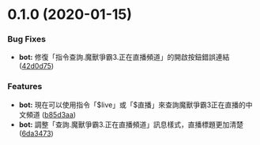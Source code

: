 # 0.1.0 (2020-01-15)


### Bug Fixes

* **bot:** 修復「指令查詢.魔獸爭霸3.正在直播頻道」的開啟按鈕錯誤連結 ([42d0d75](https://github.com/hilezi/life/commit/42d0d75))


### Features

* **bot:** 現在可以使用指令「\$live」或「\$直播」來查詢魔獸爭霸3正在直播的中文頻道 ([b85d3aa](https://github.com/hilezi/life/commit/b85d3aa))
* **bot:** 調整「查詢.魔獸爭霸3.正在直播頻道」訊息樣式，直播標題更加清楚 ([6da3473](https://github.com/hilezi/life/commit/6da3473))



